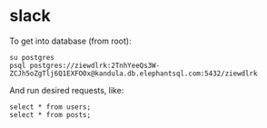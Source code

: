 # slack

To get into database (from root):
```
su postgres
psql postgres://ziewdlrk:2TnhYeeQs3W-ZCJh5oZgTlj6Q1EXFO0x@kandula.db.elephantsql.com:5432/ziewdlrk
```
And run desired requests, like:
```
select * from users;
select * from posts;
```